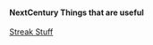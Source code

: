 #### NextCentury Things that are useful

[Streak Stuff](https://github.com/brandibushman/NextCentury-again/tree/master/Streak)
